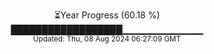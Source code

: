 <p align="center">
⏳Year Progress (60.18 %) <br>
██████████████████▁▁▁▁▁▁▁▁▁▁▁▁ <br>
<sub>Updated: Thu, 08 Aug 2024 06:27:09 GMT</sub>
</p>

